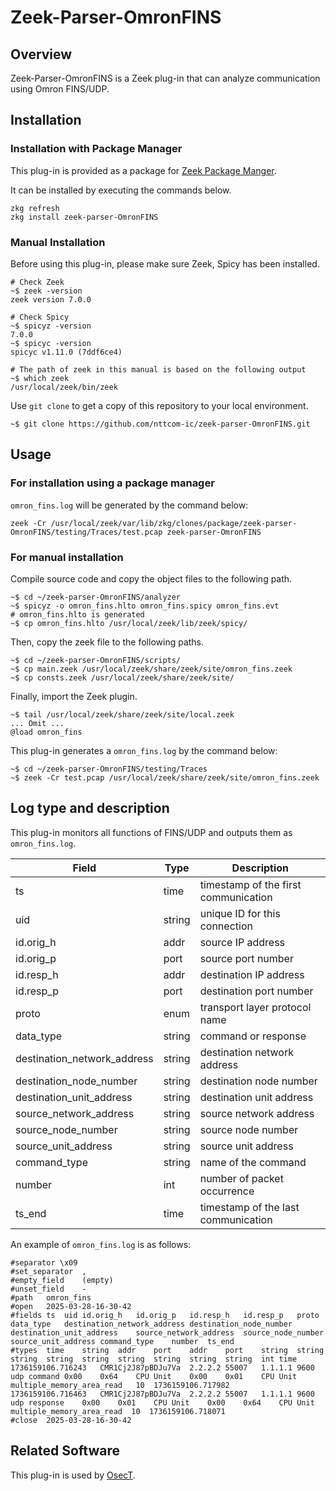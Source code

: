 # Zeek-Parser-OmronFINS

## Overview

Zeek-Parser-OmronFINS is a Zeek plug-in that can analyze communication using Omron FINS/UDP.

## Installation

### Installation with Package Manager

This plug-in is provided as a package for [Zeek Package Manger](https://docs.zeek.org/projects/package-manager/en/stable/).

It can be installed by executing the commands below.
```
zkg refresh
zkg install zeek-parser-OmronFINS
```

### Manual Installation

Before using this plug-in, please make sure Zeek, Spicy has been installed.

````
# Check Zeek
~$ zeek -version
zeek version 7.0.0

# Check Spicy
~$ spicyz -version
7.0.0
~$ spicyc -version
spicyc v1.11.0 (7ddf6ce4)

# The path of zeek in this manual is based on the following output
~$ which zeek
/usr/local/zeek/bin/zeek
````

Use `git clone` to get a copy of this repository to your local environment.
```
~$ git clone https://github.com/nttcom-ic/zeek-parser-OmronFINS.git
```

## Usage

### For installation using a package manager

`omron_fins.log` will be generated by the command below:

```
zeek -Cr /usr/local/zeek/var/lib/zkg/clones/package/zeek-parser-OmronFINS/testing/Traces/test.pcap zeek-parser-OmronFINS
```

### For manual installation

Compile source code and copy the object files to the following path.
```
~$ cd ~/zeek-parser-OmronFINS/analyzer
~$ spicyz -o omron_fins.hlto omron_fins.spicy omron_fins.evt
# omron_fins.hlto is generated
~$ cp omron_fins.hlto /usr/local/zeek/lib/zeek/spicy/
```

Then, copy the zeek file to the following paths.
```
~$ cd ~/zeek-parser-OmronFINS/scripts/
~$ cp main.zeek /usr/local/zeek/share/zeek/site/omron_fins.zeek
~$ cp consts.zeek /usr/local/zeek/share/zeek/site/
```

Finally, import the Zeek plugin.
```
~$ tail /usr/local/zeek/share/zeek/site/local.zeek
... Omit ...
@load omron_fins
```

This plug-in generates a `omron_fins.log` by the command below:
```
~$ cd ~/zeek-parser-OmronFINS/testing/Traces
~$ zeek -Cr test.pcap /usr/local/zeek/share/zeek/site/omron_fins.zeek
```

## Log type and description

This plug-in monitors all functions of FINS/UDP and outputs them as `omron_fins.log`.

| Field | Type | Description |
| --- | --- | --- |
| ts | time | timestamp of the first communication |
| uid | string | unique ID for this connection |
| id.orig_h | addr | source IP address |
| id.orig_p | port | source port number |
| id.resp_h | addr | destination IP address  |
| id.resp_p | port | destination port number   |
| proto | enum | transport layer protocol name |
| data_type | string | command or response |
| destination_network_address | string | destination network address |
| destination_node_number | string | destination node number |
| destination_unit_address | string | destination unit address |
| source_network_address | string | source network address |
| source_node_number | string | source node number |
| source_unit_address | string | source unit address |
| command_type | string | name of the command |
| number | int | number of packet occurrence |
| ts_end | time | timestamp of the last communication |

An example of `omron_fins.log` is as follows:
```
#separator \x09
#set_separator	,
#empty_field	(empty)
#unset_field	-
#path	omron_fins
#open	2025-03-28-16-30-42
#fields	ts	uid	id.orig_h	id.orig_p	id.resp_h	id.resp_p	proto	data_type	destination_network_address	destination_node_number	destination_unit_address	source_network_address	source_node_number	source_unit_address	command_type	number	ts_end
#types	time	string	addr	port	addr	port	string	string	string	string	string	string	string	string	string	int	time
1736159106.716243	CMR1Cj2J87pBDJu7Va	2.2.2.2	55007	1.1.1.1	9600	udp	command	0x00	0x64	CPU Unit	0x00	0x01	CPU Unit	multiple_memory_area_read	10	1736159106.717982
1736159106.716463	CMR1Cj2J87pBDJu7Va	2.2.2.2	55007	1.1.1.1	9600	udp	response	0x00	0x01	CPU Unit	0x00	0x64	CPU Unit multiple_memory_area_read	10	1736159106.718071
#close	2025-03-28-16-30-42
```

## Related Software

This plug-in is used by [OsecT](https://github.com/nttcom/OsecT).
